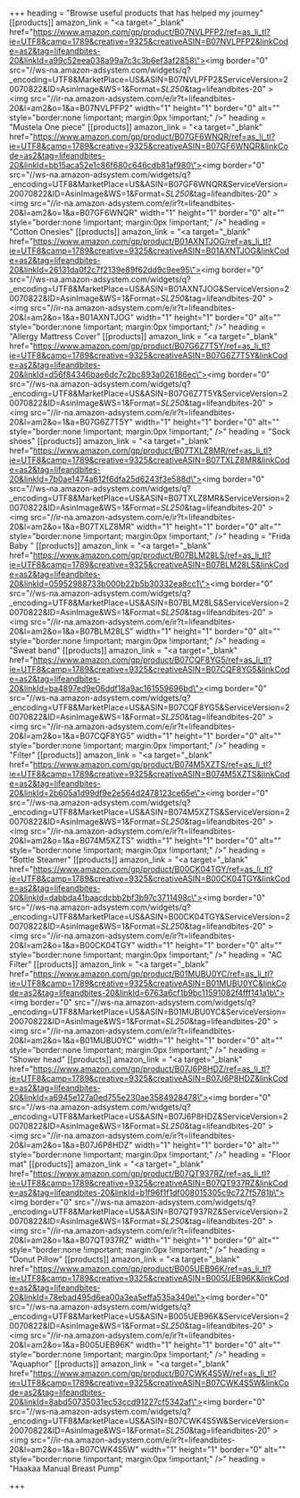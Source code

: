 +++
heading = "Browse useful products that has helped my journey"
[[products]]
amazon_link = "<a target=\"_blank\"  href=\"https://www.amazon.com/gp/product/B07NVLPFP2/ref=as_li_tl?ie=UTF8&camp=1789&creative=9325&creativeASIN=B07NVLPFP2&linkCode=as2&tag=lifeandbites-20&linkId=a99c52eea038a99a7c3c3b6ef3af2858\"><img border=\"0\" src=\"//ws-na.amazon-adsystem.com/widgets/q?_encoding=UTF8&MarketPlace=US&ASIN=B07NVLPFP2&ServiceVersion=20070822&ID=AsinImage&WS=1&Format=_SL250_&tag=lifeandbites-20\" ></a><img src=\"//ir-na.amazon-adsystem.com/e/ir?t=lifeandbites-20&l=am2&o=1&a=B07NVLPFP2\" width=\"1\" height=\"1\" border=\"0\" alt=\"\" style=\"border:none !important; margin:0px !important;\" />"
heading = "Mustela One piece"
[[products]]
amazon_link = "<a target=\"_blank\"  href=\"https://www.amazon.com/gp/product/B07GF6WNQR/ref=as_li_tl?ie=UTF8&camp=1789&creative=9325&creativeASIN=B07GF6WNQR&linkCode=as2&tag=lifeandbites-20&linkId=bb15aca52e1c86f680c646cdb81af980\"><img border=\"0\" src=\"//ws-na.amazon-adsystem.com/widgets/q?_encoding=UTF8&MarketPlace=US&ASIN=B07GF6WNQR&ServiceVersion=20070822&ID=AsinImage&WS=1&Format=_SL250_&tag=lifeandbites-20\" ></a><img src=\"//ir-na.amazon-adsystem.com/e/ir?t=lifeandbites-20&l=am2&o=1&a=B07GF6WNQR\" width=\"1\" height=\"1\" border=\"0\" alt=\"\" style=\"border:none !important; margin:0px !important;\" />"
heading = "Cotton Onesies"
[[products]]
amazon_link = "<a target=\"_blank\"  href=\"https://www.amazon.com/gp/product/B01AXNTJOG/ref=as_li_tl?ie=UTF8&camp=1789&creative=9325&creativeASIN=B01AXNTJOG&linkCode=as2&tag=lifeandbites-20&linkId=26131da0f2c7f2139e89f62dd9c9ee95\"><img border=\"0\" src=\"//ws-na.amazon-adsystem.com/widgets/q?_encoding=UTF8&MarketPlace=US&ASIN=B01AXNTJOG&ServiceVersion=20070822&ID=AsinImage&WS=1&Format=_SL250_&tag=lifeandbites-20\" ></a><img src=\"//ir-na.amazon-adsystem.com/e/ir?t=lifeandbites-20&l=am2&o=1&a=B01AXNTJOG\" width=\"1\" height=\"1\" border=\"0\" alt=\"\" style=\"border:none !important; margin:0px !important;\" />"
heading = "Allergy Mattress Cover"
[[products]]
amazon_link = "<a target=\"_blank\"  href=\"https://www.amazon.com/gp/product/B07G6Z7T5Y/ref=as_li_tl?ie=UTF8&camp=1789&creative=9325&creativeASIN=B07G6Z7T5Y&linkCode=as2&tag=lifeandbites-20&linkId=d56f84346bae6dc7c2bc893a026186ec\"><img border=\"0\" src=\"//ws-na.amazon-adsystem.com/widgets/q?_encoding=UTF8&MarketPlace=US&ASIN=B07G6Z7T5Y&ServiceVersion=20070822&ID=AsinImage&WS=1&Format=_SL250_&tag=lifeandbites-20\" ></a><img src=\"//ir-na.amazon-adsystem.com/e/ir?t=lifeandbites-20&l=am2&o=1&a=B07G6Z7T5Y\" width=\"1\" height=\"1\" border=\"0\" alt=\"\" style=\"border:none !important; margin:0px !important;\" />"
heading = "Sock shoes"
[[products]]
amazon_link = "<a target=\"_blank\"  href=\"https://www.amazon.com/gp/product/B07TXLZ8MR/ref=as_li_tl?ie=UTF8&camp=1789&creative=9325&creativeASIN=B07TXLZ8MR&linkCode=as2&tag=lifeandbites-20&linkId=7b0ae1474a612f6dfa25d6243f3e588d\"><img border=\"0\" src=\"//ws-na.amazon-adsystem.com/widgets/q?_encoding=UTF8&MarketPlace=US&ASIN=B07TXLZ8MR&ServiceVersion=20070822&ID=AsinImage&WS=1&Format=_SL250_&tag=lifeandbites-20\" ></a><img src=\"//ir-na.amazon-adsystem.com/e/ir?t=lifeandbites-20&l=am2&o=1&a=B07TXLZ8MR\" width=\"1\" height=\"1\" border=\"0\" alt=\"\" style=\"border:none !important; margin:0px !important;\" />"
heading = "Frida Baby "
[[products]]
amazon_link = "<a target=\"_blank\"  href=\"https://www.amazon.com/gp/product/B07BLM28LS/ref=as_li_tl?ie=UTF8&camp=1789&creative=9325&creativeASIN=B07BLM28LS&linkCode=as2&tag=lifeandbites-20&linkId=05952988733b000b22b5b30332ea8cc1\"><img border=\"0\" src=\"//ws-na.amazon-adsystem.com/widgets/q?_encoding=UTF8&MarketPlace=US&ASIN=B07BLM28LS&ServiceVersion=20070822&ID=AsinImage&WS=1&Format=_SL250_&tag=lifeandbites-20\" ></a><img src=\"//ir-na.amazon-adsystem.com/e/ir?t=lifeandbites-20&l=am2&o=1&a=B07BLM28LS\" width=\"1\" height=\"1\" border=\"0\" alt=\"\" style=\"border:none !important; margin:0px !important;\" />"
heading = "Sweat band"
[[products]]
amazon_link = "<a target=\"_blank\"  href=\"https://www.amazon.com/gp/product/B07CQF8YG5/ref=as_li_tl?ie=UTF8&camp=1789&creative=9325&creativeASIN=B07CQF8YG5&linkCode=as2&tag=lifeandbites-20&linkId=ba4897ed9e06ddf18a9ac161559696bd\"><img border=\"0\" src=\"//ws-na.amazon-adsystem.com/widgets/q?_encoding=UTF8&MarketPlace=US&ASIN=B07CQF8YG5&ServiceVersion=20070822&ID=AsinImage&WS=1&Format=_SL250_&tag=lifeandbites-20\" ></a><img src=\"//ir-na.amazon-adsystem.com/e/ir?t=lifeandbites-20&l=am2&o=1&a=B07CQF8YG5\" width=\"1\" height=\"1\" border=\"0\" alt=\"\" style=\"border:none !important; margin:0px !important;\" />"
heading = "Filter"
[[products]]
amazon_link = "<a target=\"_blank\"  href=\"https://www.amazon.com/gp/product/B074M5XZTS/ref=as_li_tl?ie=UTF8&camp=1789&creative=9325&creativeASIN=B074M5XZTS&linkCode=as2&tag=lifeandbites-20&linkId=2b605a1d99df9e2e564d2478123ce65e\"><img border=\"0\" src=\"//ws-na.amazon-adsystem.com/widgets/q?_encoding=UTF8&MarketPlace=US&ASIN=B074M5XZTS&ServiceVersion=20070822&ID=AsinImage&WS=1&Format=_SL250_&tag=lifeandbites-20\" ></a><img src=\"//ir-na.amazon-adsystem.com/e/ir?t=lifeandbites-20&l=am2&o=1&a=B074M5XZTS\" width=\"1\" height=\"1\" border=\"0\" alt=\"\" style=\"border:none !important; margin:0px !important;\" />"
heading = "Bottle Steamer"
[[products]]
amazon_link = "<a target=\"_blank\"  href=\"https://www.amazon.com/gp/product/B00CK04TGY/ref=as_li_tl?ie=UTF8&camp=1789&creative=9325&creativeASIN=B00CK04TGY&linkCode=as2&tag=lifeandbites-20&linkId=dabbda41baacdcbb2bf3b97c3711498c\"><img border=\"0\" src=\"//ws-na.amazon-adsystem.com/widgets/q?_encoding=UTF8&MarketPlace=US&ASIN=B00CK04TGY&ServiceVersion=20070822&ID=AsinImage&WS=1&Format=_SL250_&tag=lifeandbites-20\" ></a><img src=\"//ir-na.amazon-adsystem.com/e/ir?t=lifeandbites-20&l=am2&o=1&a=B00CK04TGY\" width=\"1\" height=\"1\" border=\"0\" alt=\"\" style=\"border:none !important; margin:0px !important;\" />"
heading = "AC Filter"
[[products]]
amazon_link = "<a target=\"_blank\"  href=\"https://www.amazon.com/gp/product/B01MUBU0YC/ref=as_li_tl?ie=UTF8&camp=1789&creative=9325&creativeASIN=B01MUBU0YC&linkCode=as2&tag=lifeandbites-20&linkId=6763a6cf1b9bc11591082f4fff141a1b\"><img border=\"0\" src=\"//ws-na.amazon-adsystem.com/widgets/q?_encoding=UTF8&MarketPlace=US&ASIN=B01MUBU0YC&ServiceVersion=20070822&ID=AsinImage&WS=1&Format=_SL250_&tag=lifeandbites-20\" ></a><img src=\"//ir-na.amazon-adsystem.com/e/ir?t=lifeandbites-20&l=am2&o=1&a=B01MUBU0YC\" width=\"1\" height=\"1\" border=\"0\" alt=\"\" style=\"border:none !important; margin:0px !important;\" />"
heading = "Shower head"
[[products]]
amazon_link = "<a target=\"_blank\"  href=\"https://www.amazon.com/gp/product/B07J6P8HDZ/ref=as_li_tl?ie=UTF8&camp=1789&creative=9325&creativeASIN=B07J6P8HDZ&linkCode=as2&tag=lifeandbites-20&linkId=a6945e127a0ed755e230ae3584928478\"><img border=\"0\" src=\"//ws-na.amazon-adsystem.com/widgets/q?_encoding=UTF8&MarketPlace=US&ASIN=B07J6P8HDZ&ServiceVersion=20070822&ID=AsinImage&WS=1&Format=_SL250_&tag=lifeandbites-20\" ></a><img src=\"//ir-na.amazon-adsystem.com/e/ir?t=lifeandbites-20&l=am2&o=1&a=B07J6P8HDZ\" width=\"1\" height=\"1\" border=\"0\" alt=\"\" style=\"border:none !important; margin:0px !important;\" />"
heading = "Floor mat"
[[products]]
amazon_link = "<a target=\"_blank\"  href=\"https://www.amazon.com/gp/product/B07QT937RZ/ref=as_li_tl?ie=UTF8&camp=1789&creative=9325&creativeASIN=B07QT937RZ&linkCode=as2&tag=lifeandbites-20&linkId=b1f96f1f1df008015305c9c727f5781b\"><img border=\"0\" src=\"//ws-na.amazon-adsystem.com/widgets/q?_encoding=UTF8&MarketPlace=US&ASIN=B07QT937RZ&ServiceVersion=20070822&ID=AsinImage&WS=1&Format=_SL250_&tag=lifeandbites-20\" ></a><img src=\"//ir-na.amazon-adsystem.com/e/ir?t=lifeandbites-20&l=am2&o=1&a=B07QT937RZ\" width=\"1\" height=\"1\" border=\"0\" alt=\"\" style=\"border:none !important; margin:0px !important;\" />"
heading = "Donut Pillow"
[[products]]
amazon_link = "<a target=\"_blank\"  href=\"https://www.amazon.com/gp/product/B005UEB96K/ref=as_li_tl?ie=UTF8&camp=1789&creative=9325&creativeASIN=B005UEB96K&linkCode=as2&tag=lifeandbites-20&linkId=78ebad495d6ea00a3ea5effa535a340e\"><img border=\"0\" src=\"//ws-na.amazon-adsystem.com/widgets/q?_encoding=UTF8&MarketPlace=US&ASIN=B005UEB96K&ServiceVersion=20070822&ID=AsinImage&WS=1&Format=_SL250_&tag=lifeandbites-20\" ></a><img src=\"//ir-na.amazon-adsystem.com/e/ir?t=lifeandbites-20&l=am2&o=1&a=B005UEB96K\" width=\"1\" height=\"1\" border=\"0\" alt=\"\" style=\"border:none !important; margin:0px !important;\" />"
heading = "Aquaphor"
[[products]]
amazon_link = "<a target=\"_blank\"  href=\"https://www.amazon.com/gp/product/B07CWK4S5W/ref=as_li_tl?ie=UTF8&camp=1789&creative=9325&creativeASIN=B07CWK4S5W&linkCode=as2&tag=lifeandbites-20&linkId=8abd50735031ec53ccd91227cf5342af\"><img border=\"0\" src=\"//ws-na.amazon-adsystem.com/widgets/q?_encoding=UTF8&MarketPlace=US&ASIN=B07CWK4S5W&ServiceVersion=20070822&ID=AsinImage&WS=1&Format=_SL250_&tag=lifeandbites-20\" ></a><img src=\"//ir-na.amazon-adsystem.com/e/ir?t=lifeandbites-20&l=am2&o=1&a=B07CWK4S5W\" width=\"1\" height=\"1\" border=\"0\" alt=\"\" style=\"border:none !important; margin:0px !important;\" />"
heading = "Haakaa Manual Breast Pump"

+++
